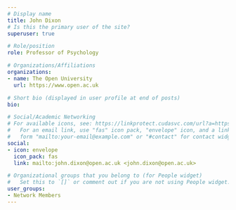```yaml
---
# Display name
title: John Dixon
# Is this the primary user of the site?
superuser: true

# Role/position
role: Professor of Psychology

# Organizations/Affiliations
organizations:
- name: The Open University
  url: https://www.open.ac.uk

# Short bio (displayed in user profile at end of posts)
bio: 

# Social/Academic Networking
# For available icons, see: https://linkprotect.cudasvc.com/url?a=https%3a%2f%2fsourcethemes.com%2facademic%2fdocs%2fpage-builder%2f%23icons&c=E,1,03Q55I8O6D-V-MsaI5i3Th7UvGHpRVj6l4dANOBXiQaBRckWF-Uxi40d1B8mh5T88rS8FWL6R2UVO5-e4mDAmzVU5C2FJcU0kEkb6Qi2tyc,&typo=1
#   For an email link, use "fas" icon pack, "envelope" icon, and a link in the
#   form "mailto:your-email@example.com" or "#contact" for contact widget.
social:
- icon: envelope
  icon_pack: fas
  link: mailto:john.dixon@open.ac.uk <john.dixon@open.ac.uk>

# Organizational groups that you belong to (for People widget)
#   Set this to `[]` or comment out if you are not using People widget.
user_groups:
- Network Members
---
```

